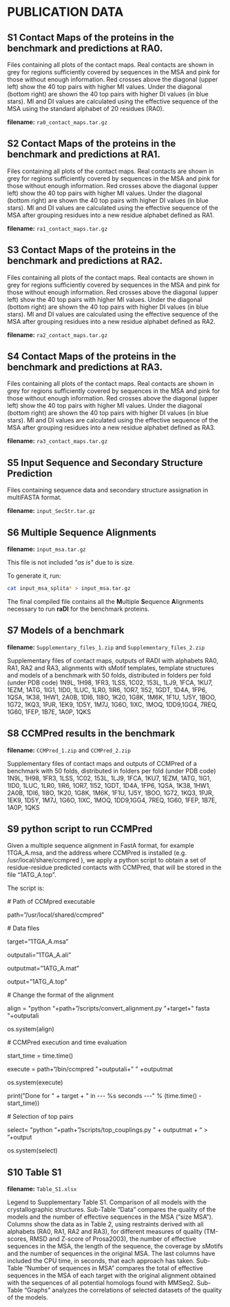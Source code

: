 # PUBLICATION DATA

## S1 Contact Maps of the proteins in the benchmark and predictions at RA0.

Files containing all plots of the contact maps. Real contacts are shown in grey for regions sufficiently covered by sequences in the MSA and pink for those without enough information. Red crosses above the diagonal (upper left) show the 40 top pairs with higher MI values. Under the diagonal (bottom right) are shown the 40 top pairs with higher DI values (in blue stars). MI and DI values are calculated using the effective sequence of the MSA using the standard alphabet of 20 residues (RA0).

**filename:** `ra0_contact_maps.tar.gz`

## S2 Contact Maps of the proteins in the benchmark and predictions at RA1.

Files containing all plots of the contact maps. Real contacts are shown in grey for regions sufficiently covered by sequences in the MSA and pink for those without enough information. Red crosses above the diagonal (upper left) show the 40 top pairs with higher MI values. Under the diagonal (bottom right) are shown the 40 top pairs with higher DI values (in blue stars). MI and DI values are calculated using the effective sequence of the MSA after grouping residues into a new residue alphabet defined as RA1.

**filename:** `ra1_contact_maps.tar.gz`

## S3 Contact Maps of the proteins in the benchmark and predictions at RA2.

Files containing all plots of the contact maps. Real contacts are shown in grey for regions sufficiently covered by sequences in the MSA and pink for those without enough information. Red crosses above the diagonal (upper left) show the 40 top pairs with higher MI values. Under the diagonal (bottom right) are shown the 40 top pairs with higher DI values (in blue stars). MI and DI values are calculated using the effective sequence of the MSA after grouping residues into a new residue alphabet defined as RA2.

**filename:** `ra2_contact_maps.tar.gz`

## S4 Contact Maps of the proteins in the benchmark and predictions at RA3.

Files containing all plots of the contact maps. Real contacts are shown in grey for regions sufficiently covered by sequences in the MSA and pink for those without enough information. Red crosses above the diagonal (upper left) show the 40 top pairs with higher MI values. Under the diagonal (bottom right) are shown the 40 top pairs with higher DI values (in blue stars). MI and DI values are calculated using the effective sequence of the MSA after grouping residues into a new residue alphabet defined as RA3.

**filename:** `ra3_contact_maps.tar.gz`

## S5 Input Sequence and Secondary Structure Prediction

Files containing sequence data and secondary structure assignation in multiFASTA format.

**filename:** `input_SecStr.tar.gz`

## S6 Multiple Sequence Alignments

**filename:** `input_msa.tar.gz`

This file is not included *"as is"* due to is size.

To generate it, run:

```bash
cat input_msa_splita* > input_msa.tar.gz
```

The final compiled file contains all the **M**ultiple **S**equence **A**lignments necessary to run **raDI** for the benchmark proteins.

## S7 Models of a benchmark

**filename:** `Supplementary_files_1.zip` and `Supplementary_files_2.zip`

Supplementary files of contact maps, outputs of RADI with alphabets RA0, RA1, RA2 and RA3, alignments with sMotif templates, template structures and models of a benchmark with 50 folds, distributed in folders per fold (under PDB code)
1N9L, 1H98, 1FR3, 1LSS, 1C02, 153L, 1LJ9, 1FCA, 1KU7, 1EZM, 1ATG, 1IG1, 1ID0, 1LUC, 1LR0, 1IR6, 1OR7, 1I52, 1GDT, 1D4A, 1FP6, 1QSA, 1K38, 1HW1, 2A0B, 1DI6, 1I8O, 1K20, 1G8K, 1M6K, 1F1U, 1J5Y, 1BOO, 1G72, 1KQ3, 1PJR, 1EK9, 1D5Y, 1M7J, 1G6O, 1IXC, 1MOQ, 1DD9,1GG4, 7REQ, 1G60, 1FEP, 1B7E, 1A0P, 1QKS

## S8 CCMPred results in the benchmark

**filename:** `CCMPred_1.zip` and `CCMPred_2.zip`

Supplementary files of contact maps and outputs of CCMPred of a benchmark with 50 folds, distributed in folders per fold (under PDB code)
1N9L, 1H98, 1FR3, 1LSS, 1C02, 153L, 1LJ9, 1FCA, 1KU7, 1EZM, 1ATG, 1IG1, 1ID0, 1LUC, 1LR0, 1IR6, 1OR7, 1I52, 1GDT, 1D4A, 1FP6, 1QSA, 1K38, 1HW1, 2A0B, 1DI6, 1I8O, 1K20, 1G8K, 1M6K, 1F1U, 1J5Y, 1BOO, 1G72, 1KQ3, 1PJR, 1EK9, 1D5Y, 1M7J, 1G6O, 1IXC, 1MOQ, 1DD9,1GG4, 7REQ, 1G60, 1FEP, 1B7E, 1A0P, 1QKS

## S9 python script to run CCMPred

Given a multiple sequence alignment in FastA format, for example 1TGA_A.msa, and the address where CCMPred is installed (e.g. /usr/local/share/ccmpred ), we apply a python script to obtain a set of residue-residue predicted contacts with CCMPred, that will be stored in the file “1ATG_A.top”.

The script is:

\# Path of CCMpred executable

path=”/usr/local/shared/ccmpred”

\# Data files

target=”1TGA_A.msa”

outputali=”1TGA_A.ali”

outputmat=”1ATG_A.mat”

output=”1ATG_A.top”


\# Change the format of the alignment

align = "python “+path+”/scripts/convert_alignment.py "+target+" fasta "+outputali

os.system(align)

\# CCMPred execution and time evaluation

start_time = time.time()

execute = path+“/bin/ccmpred "+outputali+" " +outputmat

os.system(execute)

print("Done for " + target + " in --- %s seconds ---" % (time.time() - start_time))

\# Selection of top pairs

select= "python “+path+”/scripts/top_couplings.py " + outputmat + “ > ”+output

os.system(select)


## S10 Table S1

**filename:** `Table_S1.xlsx`

Legend to Supplementary Table S1. Comparison of all models with the crystallographic structures. Sub-Table “Data” compares the quality of the models and the number of effective sequences in the MSA (“size MSA”). Columns show the data as in Table 2, using restraints derived with all alphabets (RA0, RA1, RA2 and RA3), for different measures of quality (TM-scores, RMSD and Z-score of Prosa2003), the number of effective sequences in the MSA, the length of the sequence, the coverage by sMotifs and the number of sequences in the original MSA. The last columns have included the CPU time, in seconds, that each approach has taken. Sub-Table “Number of sequences in MSA” compares the total of effective sequences in the MSA of each target with the original alignment obtained with the sequences of all potential homologs found with MMSeq2. Sub-Table “Graphs” analyzes the correlations of selected datasets of the quality of the models.



